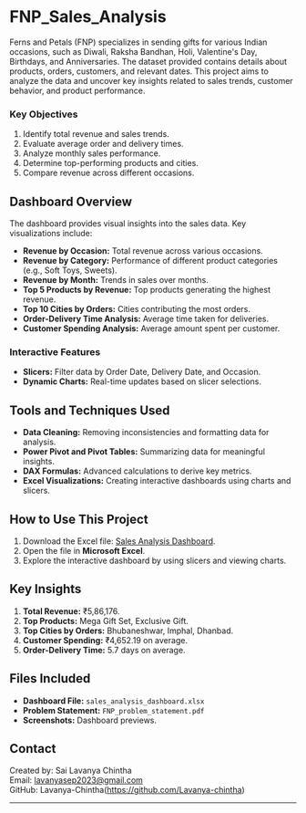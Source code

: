 # FNP_Sales_Analysis
Ferns and Petals (FNP) specializes in sending gifts for various Indian occasions, such as Diwali, Raksha Bandhan, Holi, Valentine's Day, Birthdays, and Anniversaries. The dataset provided contains details about products, orders, customers, and relevant dates. This project aims to analyze the data and uncover key insights related to sales trends, customer behavior, and product performance.

### Key Objectives
1. Identify total revenue and sales trends.
2. Evaluate average order and delivery times.
3. Analyze monthly sales performance.
4. Determine top-performing products and cities.
5. Compare revenue across different occasions.

## Dashboard Overview

The dashboard provides visual insights into the sales data. Key visualizations include:

- **Revenue by Occasion:** Total revenue across various occasions.
- **Revenue by Category:** Performance of different product categories (e.g., Soft Toys, Sweets).
- **Revenue by Month:** Trends in sales over months.
- **Top 5 Products by Revenue:** Top products generating the highest revenue.
- **Top 10 Cities by Orders:** Cities contributing the most orders.
- **Order-Delivery Time Analysis:** Average time taken for deliveries.
- **Customer Spending Analysis:** Average amount spent per customer.

### Interactive Features
- **Slicers:** Filter data by Order Date, Delivery Date, and Occasion.
- **Dynamic Charts:** Real-time updates based on slicer selections.

## Tools and Techniques Used

- **Data Cleaning:** Removing inconsistencies and formatting data for analysis.
- **Power Pivot and Pivot Tables:** Summarizing data for meaningful insights.
- **DAX Formulas:** Advanced calculations to derive key metrics.
- **Excel Visualizations:** Creating interactive dashboards using charts and slicers.

## How to Use This Project

1. Download the Excel file: [Sales Analysis Dashboard](link-to-your-excel-file.xlsx).
2. Open the file in **Microsoft Excel**.
3. Explore the interactive dashboard by using slicers and viewing charts.

## Key Insights

1. **Total Revenue:** ₹5,86,176.
2. **Top Products:** Mega Gift Set, Exclusive Gift.
3. **Top Cities by Orders:** Bhubaneshwar, Imphal, Dhanbad.
4. **Customer Spending:** ₹4,652.19 on average.
5. **Order-Delivery Time:** 5.7 days on average.

## Files Included

- **Dashboard File:** `sales_analysis_dashboard.xlsx`
- **Problem Statement:** `FNP_problem_statement.pdf`
- **Screenshots:** Dashboard previews.

## Contact

Created by: Sai Lavanya Chintha  
Email: lavanyasep2023@gmail.com  
GitHub: Lavanya-Chintha(https://github.com/Lavanya-chintha)  

---
